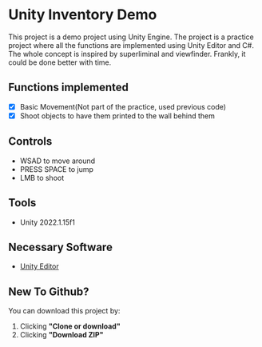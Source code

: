 # Unity Inventory Demo

This project is a demo project using Unity Engine. The project is a practice project where all the functions are implemented using Unity Editor and C#. The whole concept is inspired by superliminal and viewfinder. Frankly, it could be done better with time.

## Functions implemented
- [x] Basic Movement(Not part of the practice, used previous code)
- [X] Shoot objects to have them printed to the wall behind them

## Controls
- WSAD to move around
- PRESS SPACE to jump
- LMB to shoot

## Tools
- Unity 2022.1.15f1

## Necessary Software
- [Unity Editor](https://unity.com/download)

## New To Github?

You can download this project by:
1. Clicking **"Clone or download"**
2. Clicking **"Download ZIP"**
